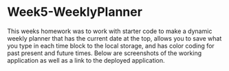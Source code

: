 # Week5-WeeklyPlanner

This weeks homework was to work with starter code to make a dynamic weekly planner that has the current date at the top, allows you to save what you type in each time block to the local storage, and has color coding for past present and future times. Below are screenshots of the working application as well as a link to the deployed application.

